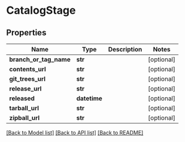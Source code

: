 # CatalogStage

## Properties
Name | Type | Description | Notes
------------ | ------------- | ------------- | -------------
**branch_or_tag_name** | **str** |  | [optional] 
**contents_url** | **str** |  | [optional] 
**git_trees_url** | **str** |  | [optional] 
**release_url** | **str** |  | [optional] 
**released** | **datetime** |  | [optional] 
**tarball_url** | **str** |  | [optional] 
**zipball_url** | **str** |  | [optional] 

[[Back to Model list]](../README.md#documentation-for-models) [[Back to API list]](../README.md#documentation-for-api-endpoints) [[Back to README]](../README.md)



